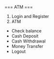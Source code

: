 === ATM ===

1. Login and Register
2. ATM
 - Check balance
 - Cash Deposit
 - Cash Withdrawal
 - Money Transfer
 - Logout